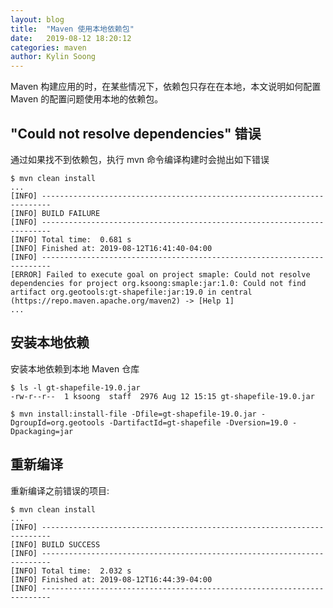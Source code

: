 ```yaml
---
layout: blog
title:  "Maven 使用本地依赖包"
date:   2019-08-12 18:20:12
categories: maven
author: Kylin Soong
---
```


Maven 构建应用的时，在某些情况下，依赖包只存在在本地，本文说明如何配置 Maven 的配置问题使用本地的依赖包。

## "Could not resolve dependencies" 错误

通过如果找不到依赖包，执行 mvn 命令编译构建时会抛出如下错误

~~~
$ mvn clean install
...
[INFO] ------------------------------------------------------------------------
[INFO] BUILD FAILURE
[INFO] ------------------------------------------------------------------------
[INFO] Total time:  0.681 s
[INFO] Finished at: 2019-08-12T16:41:40-04:00
[INFO] ------------------------------------------------------------------------
[ERROR] Failed to execute goal on project smaple: Could not resolve dependencies for project org.ksoong:smaple:jar:1.0: Could not find artifact org.geotools:gt-shapefile:jar:19.0 in central (https://repo.maven.apache.org/maven2) -> [Help 1]
...
~~~

## 安装本地依赖

安装本地依赖到本地 Maven 仓库

~~~
$ ls -l gt-shapefile-19.0.jar 
-rw-r--r--  1 ksoong  staff  2976 Aug 12 15:15 gt-shapefile-19.0.jar

$ mvn install:install-file -Dfile=gt-shapefile-19.0.jar -DgroupId=org.geotools -DartifactId=gt-shapefile -Dversion=19.0 -Dpackaging=jar
~~~

## 重新编译

重新编译之前错误的项目:

~~~
$ mvn clean install
...
[INFO] ------------------------------------------------------------------------
[INFO] BUILD SUCCESS
[INFO] ------------------------------------------------------------------------
[INFO] Total time:  2.032 s
[INFO] Finished at: 2019-08-12T16:44:39-04:00
[INFO] ------------------------------------------------------------------------
~~~


